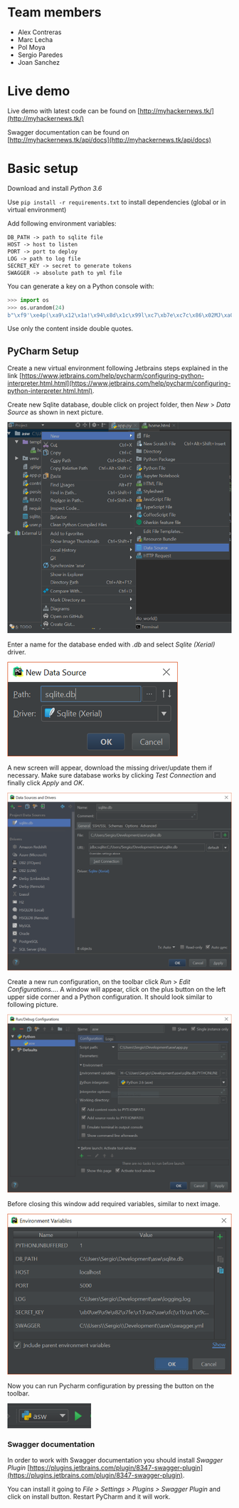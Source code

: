 # Team members

* Alex Contreras
* Marc Lecha
* Pol Moya
* Sergio Paredes
* Joan Sanchez

# Live demo

Live demo with latest code can be found on [http://myhackernews.tk/](http://myhackernews.tk/)

Swagger documentation can be found on [http://myhackernews.tk/api/docs](http://myhackernews.tk/api/docs)

# Basic setup

Download and install _Python 3.6_

Use `pip install -r requirements.txt` to install dependencies (global or in virtual environment)

Add following environment variables:

```
DB_PATH -> path to sqlite file
HOST -> host to listen
PORT -> port to deploy
LOG -> path to log file
SECRET_KEY -> secret to generate tokens
SWAGGER -> absolute path to yml file
```

You can generate a key on a Python console with:

```python
>>> import os
>>> os.urandom(24)
b"\xf9'\xe4p(\xa9\x12\x1a!\x94\x8d\x1c\x99l\xc7\xb7e\xc7c\x86\x02MJ\xa0"
```

Use only the content inside double quotes.

## PyCharm Setup

Create a new virtual environment following Jetbrains steps explained in the link [https://www.jetbrains.com/help/pycharm/configuring-python-interpreter.html.html](https://www.jetbrains.com/help/pycharm/configuring-python-interpreter.html.html).

Create new Sqlite database, double click on project folder, then _New_ > _Data Source_ as shown in next picture.

![Capture 1](./img/Capture1.PNG)

Enter a name for the database ended with _.db_ and select _Sqlite (Xerial)_ driver.

![Capture 2](./img/Capture2.PNG)

A new screen will appear, download the missing driver/update them if necessary. Make sure database works by clicking _Test Connection_ and finally click _Apply_ and _OK_.

![Capture 3](./img/Capture3.PNG)

Create a new run configuration, on the toolbar click _Run_ > _Edit Configurations..._. A window will appear, click on the plus button on the left upper side corner and a Python configuration. It should look similar to following picture.

![Capture 4](./img/Capture4.PNG)

Before closing this window add required variables, similar to next image.

![Capture 5](./img/Capture5.PNG)

Now you can run Pycharm configuration by pressing the button on the toolbar.

![Capture 6](./img/Capture6.PNG)

### Swagger documentation

In order to work with Swagger documentation you should install _Swagger Plugin_ [https://plugins.jetbrains.com/plugin/8347-swagger-plugin](https://plugins.jetbrains.com/plugin/8347-swagger-plugin).

You can install it going to _File > Settings > Plugins > Swagger Plugin_ and click on install button. Restart PyCharm and it will work.